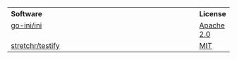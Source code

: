 <table width="100%">
   <tr>
      <th valign="top" width="800px" align="left">Software</th>
      <th valign="top" align="left">License</th>
   </tr>
   <tr>
      <td valign="top"><a href="https://github.com/go-ini/ini/">go-ini/ini</a></td>
      <td valign="top"><a href="https://github.com/go-ini/ini/blob/master/LICENSE">Apache 2.0</a>
   </tr>
   <tr>
      <td valign="top"><a href="https://github.com/stretchr/testify/">stretchr/testify</a></td>
      <td valign="top"><a href="https://github.com/stretchr/testify/blob/master/LICENSE">MIT</a>
   </tr>
</table>
